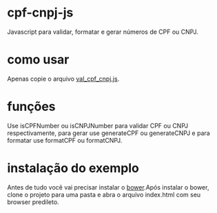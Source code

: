 # cpf-cnpj-js
Javascript para validar, formatar e gerar números de CPF ou CNPJ.

# como usar
Apenas copie o arquivo [val_cpf_cnpj.js](https://raw.githubusercontent.com/fabiorecife/cpf-cnpj-js/master/js/val_cpf_cnpj.js).

# funções
Use isCPFNumber ou isCNPJNumber para validar CPF ou CNPJ respectivamente, 
para gerar use generateCPF ou generateCNPJ e para formatar use formatCPF ou formatCNPJ.

# instalação do exemplo
Antes de tudo você vai precisar instalar o [bower](http://bower.io/#install-bower).Após instalar o bower, 
clone o projeto para uma pasta e abra o arquivo index.html com seu browser predileto.
 


